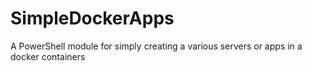 # SimpleDockerApps
A PowerShell module for simply creating a various servers or apps in a docker containers
